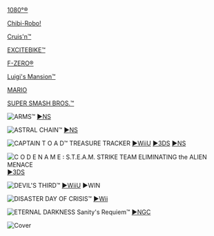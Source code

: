 <!--

<details>
<summary>layout: page
title: "NINTENDO"
permalink: https://jeuxsf.github.io/JSF/nintendo/

</details>
  
#### hidden field with metadata

-->

[1080°®](@1080.md)

[Chibi-Robo!](@chibi-robo!.md)

[Cruis'n™](@cruisn.md)

[EXCITEBIKE™](@excitebike.md)

[F-ZERO®](@fzero.md)

[Luigi's Mansion™](@luigimansion.md)

[MARIO](@mario.md)

[SUPER SMASH BROS.™](@supersmashbros.md)

![ARMS™](https://www.mobygames.com/images/covers/l/642055-arms-nintendo-switch-front-cover.jpg)
[►NS](https://ouo.io/5szN2Os)

![ASTRAL CHAIN™](https://www.mobygames.com/images/covers/l/642090-astral-chain-nintendo-switch-front-cover.jpg)
[►NS](https://ouo.io/dGO717)

![CAPTAIN T O A D™ TREASURE TRACKER](https://www.mobygames.com/images/covers/l/645639-captain-toad-treasure-tracker-nintendo-switch-front-cover.jpg)
[►WiiU](https://ouo.io/nFjLkd) [►3DS](https://ouo.io/jfdIZJ7) [►NS](https://ouo.io/6HIzFV)

![C O D E  N A M E ꞉ S.T.E.A.M. STRIKE TEAM ELIMINATING the ALIEN MENACE](https://www.mobygames.com/images/covers/l/687193-code-name-s-t-e-a-m-nintendo-3ds-front-cover.jpg)
[►3DS](https://ouo.io/gEA1ja)

![DEVIL'S THIRD™](https://i.imgur.com/UDEKvBU.jpeg)
[►WiiU](https://ouo.io/Bbb75e) ►WIN

![DISASTER DAY OF CRISIS™](https://www.mobygames.com/images/covers/l/168087-disaster-day-of-crisis-wii-front-cover.jpg)
[►Wii](https://ouo.io/7Kr7v)

![ETERNAL DARKNESS Sanity's Requiem™](https://www.mobygames.com/images/covers/l/241098-eternal-darkness-sanity-s-requiem-gamecube-front-cover.jpg)
[►NGC](https://ouo.io/DpAr3q)

![Cover]()
[]()
